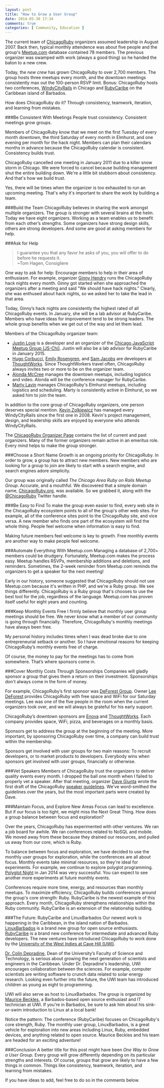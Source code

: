 ```yaml
---
layout: post
title: "How to Grow a User Group"
date: 2014-05-30 17:34
comments: true
categories: [ Community, Education ]
---
```

The current team of [ChicagoRuby](http://chicagoruby.org) organizers assumed leadership in August 2007. Back then, typical monthly attendence was about five people and the group's [Meetup.com](http://meetup.com/chicagoruby) database contained 78 members. The previous organizer was swamped with work (always a good thing) so he handed the baton to a new crew.

Today, the _new crew_ has grown ChicagoRuby to over 2,700 members. The group hosts three meetups every month, and the downtown meetings consistently max out the 100-person RSVP limit. Bonus: ChicagoRuby hosts two conferences, [WindyCityRails](http://windycityrails.org) in Chicago and [RubyCaribe](http://rubycaribe.com) on the Caribbean island of Barbados.

How does ChicagoRuby do it? Through consistency, teamwork, iteration, and learning from mistakes.
<!--more-->
###Be Consistent With Meetings
People trust consistency. Consistent meetings grow groups. 

Members of ChicagoRuby know that we meet on the first Tuesday of every month downtown, the third Saturday of every month in Elmhurst, and one evening per month for the hack night. Members can plan their calendars months in advance because the ChicagoRuby calendar is consistent. Consistency builds trust.

ChicagoRuby cancelled one meeting in January 2011 due to a killer snow storm in Chicago. We were forced to cancel because building management shut the entire building down. We're a little bit stubborn about consistency. And that's how we build trust. 

Yes, there will be times when the organizer is too exhausted to run an upcoming meeting. That's why it's important to share the work by building a team.

###Build the Team
ChicagoRuby believes in sharing the work amongst multiple organizers. The group is stronger with several brains at the helm. Today we have eight organizers. Working as a team enables us to benefit from each other’s strengths. Some organizers have strong design skills, others are strong developers. And some are good at asking members for help.

###Ask for Help

>I guarantee you that any favor he asks of you, you will offer to do before he requests it.
> <br/>~Tom Hagen, Consigliere

One way to ask for help: Encourage members to help in their area of enthusiasm. For example, organizer [Ginny Hendry](https://twitter.com/ginnyhendry) runs the ChicagoRuby hack nights every month. Ginny got started when she approached the organizers after a meeting and said "We should have hack nights." Clearly, she was enthused about hack nights, so we asked her to take the lead in that area.

Today, Ginny’s hack nights are consistently the highest rated of all ChicagoRuby events. In January, she will be a lab advisor at RubyCaribe. Members who have ideas for improvement tend to be strong leaders. The whole group benefits when we get out of the way and let them lead.

Members of the ChicagoRuby organizer team:

* [Justin Love](http://twitter.com/wondible) is a developer and an organizer of the [Chicago JavaScript Meetup Group (JS-Chi)](http://www.meetup.com/js-chi/). Justin will also be a lab advisor for RubyCaribe in January 2015.
* [Hugo Corbucci](http://twitter.com/hugocorbucci), [Emily Rosengren](http://www.meetup.com/ChicagoRuby/members/42800032/), and [Sam Jacobs](http://www.meetup.com/ChicagoRuby/members/135529442/) are developers at [ThoughtWorks](http://thoughtworks.com). Since ThoughtWorkers travel often, ChicagoRuby always invites two or more to be on the organizer team. 
* [Alonda McCree](http://twitter.com/themccreefiles) manages the downtown meetups, including logistics and video. Alonda will be the conference manager for RubyCaribe.
* [Marty Lavin](http://www.meetup.com/ChicagoRuby/members/1345203/) manages ChicagoRuby's Elmhurst meetups, including logistics and scheduling. Marty is consistently active in Elmhurst, so we asked him to join the team.

In addition to the core group of ChicagoRuby organizers, one person deserves special mention. [Kevin Zolkiewicz](http://twitter.com/zolk) has managed every WindyCityRails since the first one in 2008. Kevin's project management, design, and leadership skills are enjoyed by everyone who attends WindyCityRails.

The [ChicagoRuby Organizer Page](http://www.chicagoruby.org/about/organizers/) contains the list of current and past organizers. Many of the former organizers remain active in an emeritus role. Every mind helps to make the group stronger.

###Choose a Short Name
Growth is an ongoing priority for ChicagoRuby. In order to grow, a group has to attract new members. New members who are looking for a group to join are likely to start with a search engine, and search engines adore simplicity.

Our group was originally called _The Chicago Area Ruby on Rails Meetup Group_. Accurate, and a mouthful. We discovered that a simple domain name, [ChicagoRuby.org](http://chicagoruby.org), was available. So we grabbed it, along with the [@ChicagoRuby](http://twitter.com/chicagoruby) Twitter handle.

###Be Easy to Find
To make the group even easier to find, every web site in the ChicagoRuby ecosystem points to all of the group's other web sites. For example, all of the conference sites point to the ChicagoRuby site, and vice versa. A new member who finds one part of the ecosystem will find the whole thing. People feel welcome when information is easy to find.

Making future members feel welcome is key to growth. Free monthly events are another way to make people feel welcome. 

###Automate Everything With Meetup.com
Managing a database of 2,700+ members could be drudgery. Fortunately, Meetup.com makes the process easy. Meetup handles RSVPs, membership additions and deletions, and reminders. Sometimes, the 2-week reminder from Meetup.com reminds the organizers to get a speaker for the next meeting!

Early in our history, someone suggested that ChicagoRuby should not use Meetup.com because it's written in PHP, and we're a Ruby group. We see things differently. ChicagoRuby is a Ruby group that's chooses to use the best tool for the job, regardless of the language. Meetup.com has proven itself useful for eight years and counting.

###Keep Monthly Events Free
I firmly believe that monthly user group meetings should be free. We never know what a member of our community is going through financially. Therefore, ChicagoRuby's monthly meetings have always been free.

My personal history includes times when I was dead broke due to one entrepreneurial setback or another. So I have emotional reasons for keeping ChicagoRuby’s monthly events free of charge.

Of course, the money to pay for the meetings has to come from somewhere. That’s where sponsors come in.

###Cover Monthly Costs Through Sponsorships
Companies will gladly sponsor a group that gives them a return on their investment. Sponsorships don't always come in the form of money.

For example, ChicagoRuby’s first sponsor was [DeForest Group](http://www.deforestgroup.com/). Owner [Lee DeForest](https://www.linkedin.com/in/leedeforest) provides ChicagoRuby with free space and WiFi for our Saturday meetings. Lee was one of the five people in the room when the current organizers took over, and we will always be grateful for his early support.

ChicagoRuby’s downtown sponsors are [Enova](http://enova.com) and [ThoughtWorks](http://thoughtworks.com). Each company provides space, WiFi, pizza, and beverages on a monthly basis. 

Sponsors get to address the group at the beginning of the meeting. More important, by sponsoring ChicagoRuby over time, a company can build trust within the membership.

Sponsors get involved with user groups for two main reasons: To recruit developers, or to market products to developers. Everybody wins when sponsors get involved with user groups, financially or otherwise.

###Vet Speakers
Members of ChicagoRuby trust the organizers to deliver quality events every month. I dropped the ball one month when I failed to properly vet a speaker. After that meeting, organizer [Dave Giunta](https://twitter.com/dgiunta) wrote the first draft of the ChicagoRuby [speaker guidelines](http://www.chicagoruby.org/about/speaker-guidelines/). We've word-smithed the guidelines over the years, but the most important parts were created by Dave.

###Maintain Focus, and Explore New Areas
Focus can lead to excellence. But if our focus is too tight, we might miss the Next Great Thing. How does a group balance between focus and exploration?

Over the years, ChicagoRuby has experimented with other ventures. We ran a job board for awhile. We ran conferences related to NoSQL and mobile. We moved away from these because they drained our resources, and pulled us away from our core, which is Ruby. 

To balance between focus and exploration, we have decided to use the monthly user groups for exploration, while the conferences are all about focus. Monthly events take minimal resources, so they're ideal for experiments. For example, we continue to explore polyglot programming. [Polyglot Night](http://www.chicagoruby.org/videos/archives/2013/12/03/ployglot-night/) in Jan 2014 was very successful. You can expect to see another more experiments at future monthly events.

Conferences require more time, energy, and resources than monthly meetups. To maximize efficiency, ChicagoRuby builds conferences around the group's core strength: Ruby. RubyCaribe is the newest example of this approach. Every month, ChicagoRuby strengthens relationships within the Ruby community. RubyCaribe is an extension of the relationship building.

###The Future: RubyCaribe and LinuxBarbados
Our newest work is happening in the Caribbean, in the island nation of Barbados. [LinuxBarbados](http://linuxbarbados.org) is a brand new group for open source enthusiasts. [RubyCaribe](http://rubycaribe.com) is a brand new conference for intermediate and advanced Ruby developers. The new ventures have introduced ChicagoRuby to work done by the [University of the West Indies at Cave Hill (UWI)](https://www.cavehill.uwi.edu/).

[Dr. Colin Depradine](http://www.cavehill.uwi.edu/fst/cmp/staff/colin-depradine.aspx), Dean of the University’s Faculty of Science and Technology, is serious about growing the next generation of scientists and engineers in the Caribbean. Under Dr. Depradine's leadership, UWI encourages collaboration between the sciences. For example, computer scientists are writing software to crunch data related to solar energy research. Looking even further into the future, the UWI team has introduced children as young as eight to programming.

UWI will also serve as host to LinuxBarbados. The group is organized by [Maurice Beckles](http://www.meetup.com/LinuxBarbados/members/143194822/), a Barbados-based open source enthusiast and IT technician at UWI. If you're in Barbados, be sure to ask him about his sink-or-swim introduction to Linux at a local bank!

Notice the pattern: The conference (RubyCaribe) focuses on ChicagoRuby's core strength, Ruby. The monthly user group, LinuxBarbados, is a great vehicle for exploration into new areas including Linux, Ruby, embedded devices, and anything related to open source. Maurice Beckles and his team are headed for an exciting adventure!

###Conclusion
A better title for this post might have been _One Way to Grow a User Group_. Every group will grow differently depending on its particular strengths and interests. Of course, groups that grow are likely to have a few things in common. Things like consistency, teamwork, iteration, and learning from mistakes.

If you have ideas to add, feel free to do so in the comments below.
